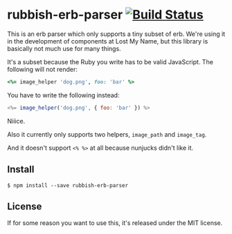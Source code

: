# rubbish-erb-parser [![Build Status](https://travis-ci.org/callumacrae/rubbish-erb-parser.svg)](https://travis-ci.org/callumacrae/rubbish-erb-parser)

This is an erb parser which only supports a tiny subset of erb. We're using it
in the development of components at Lost My Name, but this library is basically
not much use for many things.

It's a subset because the Ruby you write has to be valid JavaScript. The
following will not render:

```ruby
<%= image_helper 'dog.png', foo: 'bar' %>
```

You have to write the following instead:

```js
<%= image_helper('dog.png', { foo: 'bar' }) %>
```

Niiice.

Also it currently only supports two helpers, `image_path` and `image_tag`.

And it doesn't support `<% %>` at all because nunjucks didn't like it.

## Install

```
$ npm install --save rubbish-erb-parser
```

## License

If for some reason you want to use this, it's released under the MIT license.